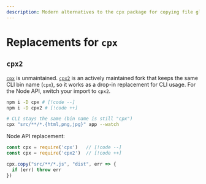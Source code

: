```yaml
---
description: Modern alternatives to the cpx package for copying file globs with watch mode
---
```


# Replacements for `cpx`

## `cpx2`

[`cpx`](https://github.com/mysticatea/cpx) is unmaintained. [`cpx2`](https://github.com/bcomnes/cpx2) is an actively maintained fork that keeps the same CLI bin name (`cpx`), so it works as a drop-in replacement for CLI usage. For the Node API, switch your import to `cpx2`.

```sh
npm i -D cpx # [!code --]
npm i -D cpx2 # [!code ++]

# CLI stays the same (bin name is still "cpx")
cpx "src/**/*.{html,png,jpg}" app --watch
```

Node API replacement:

<!-- eslint-skip -->
```ts
const cpx = require('cpx')   // [!code --]
const cpx = require('cpx2')  // [!code ++]

cpx.copy("src/**/*.js", "dist", err => {
  if (err) throw err
})
```
